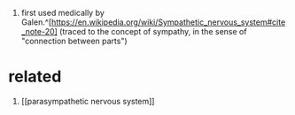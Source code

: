 1. first used medically by Galen.^[https://en.wikipedia.org/wiki/Sympathetic_nervous_system#cite_note-20] (traced to the concept of sympathy, in the sense of "connection between parts")
# related
1. [[parasympathetic nervous system]]